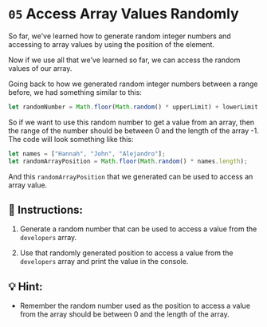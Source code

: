 # `05` Access Array Values Randomly

So far, we've learned how to generate random integer numbers and accessing to array values by using the position of the element.

Now if we use all that we've learned so far, we can access the random values of our array.

Going back to how we generated random integer numbers between a range before, we had something similar to this:

```js
let randomNumber = Math.floor(Math.random() * upperLimit) + lowerLimit
```

So if we want to use this random number to get a value from an array, then the range of the number should be between 0 and the length of the array -1. The code will look something like this:

```js
let names = ["Hannah", "John", "Alejandro"];
let randomArrayPosition = Math.floor(Math.random() * names.length);
```

And this `randomArrayPosition` that we generated can be used to access an array value.

## 📝 Instructions:

1. Generate a random number that can be used to access a value from the `developers` array.

2. Use that randomly generated position to access a value from the `developers` array and print the value in the console.

## 💡 Hint:

+ Remember the random number used as the position to access a value from the array should be between 0 and the length of the array.
